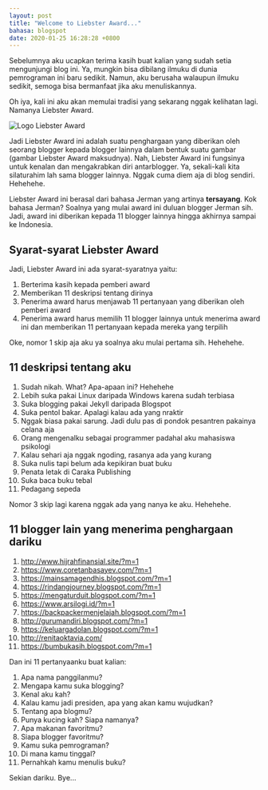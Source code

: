```yaml
---
layout: post
title: "Welcome to Liebster Award..."
bahasa: blogspot
date: 2020-01-25 16:28:28 +0800
---
```


Sebelumnya aku ucapkan terima kasih buat kalian yang sudah setia mengunjungi blog ini. Ya, mungkin bisa dibilang ilmuku di dunia pemrograman ini baru sedikit. Namun, aku berusaha walaupun ilmuku sedikit, semoga bisa bermanfaat jika aku menuliskannya.

Oh iya, kali ini aku akan memulai tradisi yang sekarang nggak kelihatan lagi. Namanya Liebster Award.

![Logo Liebster Award](https://1.bp.blogspot.com/-7bdPdOd9aes/VTGUVSVxS6I/AAAAAAAAAlQ/BtaSsk0wd_k/s1600/Liebster2.png)

Jadi Liebster Award ini adalah suatu penghargaan yang diberikan oleh seorang blogger kepada blogger lainnya dalam bentuk suatu gambar (gambar Liebster Award maksudnya). Nah, Liebster Award ini fungsinya untuk kenalan dan mengakrabkan diri antarblogger. Ya, sekali-kali kita silaturahim lah sama blogger lainnya. Nggak cuma diem aja di blog sendiri. Hehehehe.

Liebster Award ini berasal dari bahasa Jerman yang artinya **tersayang**. Kok bahasa Jerman? Soalnya yang mulai award ini duluan blogger Jerman sih. Jadi, award ini diberikan kepada 11 blogger lainnya hingga akhirnya sampai ke Indonesia.

## Syarat-syarat Liebster Award

Jadi, Liebster Award ini ada syarat-syaratnya yaitu:

1. Berterima kasih kepada pemberi award
2. Memberikan 11 deskripsi tentang dirinya
3. Penerima award harus menjawab 11 pertanyaan yang diberikan oleh pemberi award
4. Penerima award harus memilih 11 blogger lainnya untuk menerima award ini dan memberikan 11 pertanyaan kepada mereka yang terpilih

Oke, nomor 1 skip aja aku ya soalnya aku mulai pertama sih. Hehehehe.

## 11 deskripsi tentang aku

1. Sudah nikah. What? Apa-apaan ini? Hehehehe
2. Lebih suka pakai Linux daripada Windows karena sudah terbiasa
3. Suka blogging pakai Jekyll daripada Blogspot
4. Suka pentol bakar. Apalagi kalau ada yang nraktir
5. Nggak biasa pakai sarung. Jadi dulu pas di pondok pesantren pakainya celana aja
6. Orang mengenalku sebagai programmer padahal aku mahasiswa psikologi
7. Kalau sehari aja nggak ngoding, rasanya ada yang kurang
8. Suka nulis tapi belum ada kepikiran buat buku
9. Penata letak di Caraka Publishing
10. Suka baca buku tebal
11. Pedagang sepeda

Nomor 3 skip lagi karena nggak ada yang nanya ke aku. Hehehehe.

## 11 blogger lain yang menerima penghargaan dariku

1. <http://www.hijrahfinansial.site/?m=1>
2. <https://www.coretanbasayev.com/?m=1>
3. <https://mainsamagendhis.blogspot.com/?m=1>
4. <https://rindangjourney.blogspot.com/?m=1>
5. <https://mengaturduit.blogspot.com/?m=1>
6. <https://www.arsilogi.id/?m=1>
7. <https://backpackermenjelajah.blogspot.com/?m=1>
8. <http://gurumandiri.blogspot.com/?m=1>
9. <https://keluargadolan.blogspot.com/?m=1>
10. <http://renitaoktavia.com/>
11. <https://bumbukasih.blogspot.com/?m=1>

Dan ini 11 pertanyaanku buat kalian:

1. Apa nama panggilanmu?
2. Mengapa kamu suka blogging?
3. Kenal aku kah?
4. Kalau kamu jadi presiden, apa yang akan kamu wujudkan?
5. Tentang apa blogmu?
6. Punya kucing kah? Siapa namanya?
7. Apa makanan favoritmu?
8. Siapa blogger favoritmu?
9. Kamu suka pemrograman?
10. Di mana kamu tinggal?
11. Pernahkah kamu menulis buku?

Sekian dariku. Bye...